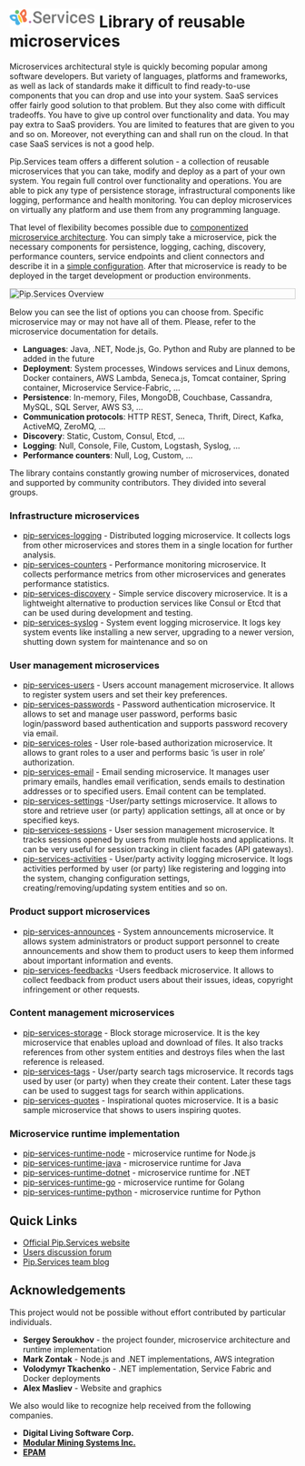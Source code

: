 # <img src="https://github.com/pip-services/pip-services/blob/master/design/Logo.png" alt="Pip.Services Logo" style="max-width:30%"> Library of reusable microservices

Microservices architectural style is quickly becoming popular among software developers.
But variety of languages, platforms and frameworks, as well as lack of standards
make it difficult to find ready-to-use components that you can drop and use into your system.
SaaS services offer fairly good solution to that problem. But they also come with difficult tradeoffs.
You have to give up control over functionality and data. You may pay extra to SaaS providers.
You are limited to features that are given to you and so on. Moreover, not everything can and shall
run on the cloud. In that case SaaS services is not a good help.

Pip.Services team offers a different solution - a collection of reusable microservices
that you can take, modify and deploy as a part of your own system. You regain full control over
functionality and operations. You are able to pick any type of persistence storage,
infrastructural components like logging, performance and health monitoring. You can deploy
microservices on virtually any platform and use them from any programming language.

That level of flexibility becomes possible due to [componentized microservice architecture](design/Architecture.md).
You can simply take a microservice, pick the necessary components for persistence, logging, caching, discovery, 
performance counters, service endpoints and client connectors and describe it in a [simple configuration](usage/Configuration.md).
After that microservice is ready to be deployed in the target development or production environments.

<div style="border: 1px solid #ccc">
  <img src="https://github.com/pip-services/pip-services/blob/master/design/Overview.png" alt="Pip.Services Overview" style="display:block;">
</div>

Below you can see the list of options you can choose from. Specific microservice may or may not have all of them.
Please, refer to the microservice documentation for details.

- **Languages**: Java, .NET, Node.js, Go. Python and Ruby are planned to be added in the future
- **Deployment**: System processes, Windows services and Linux demons, Docker containers, AWS Lambda,
Seneca.js, Tomcat container, Spring container, Microservice Service-Fabric, ...
- **Persistence**: In-memory, Files, MongoDB, Couchbase, Cassandra, MySQL, SQL Server, AWS S3, ...
- **Communication protocols**: HTTP REST, Seneca, Thrift, Direct, Kafka, ActiveMQ, ZeroMQ, ...
- **Discovery**: Static, Custom, Consul, Etcd, ...
- **Logging**: Null, Console, File, Custom, Logstash, Syslog, ...
- **Performance counters**: Null, Log, Custom, ... 

The library contains constantly growing number of microservices, donated and supported by community contributors.
They divided into several groups.

### Infrastructure microservices
- [pip-services-logging](https://github.com/pip-services/pip-services-logging) - Distributed logging microservice. 
It collects logs from other microservices and stores them in a single location for further analysis.
- [pip-services-counters](https://github.com/pip-services/pip-services-counters) - 
Performance monitoring microservice. It collects performance metrics from other microservices and generates 
performance statistics.
- [pip-services-discovery](https://github.com/pip-services/pip-services-discovery) - Simple service discovery microservice.
It is a lightweight alternative to production services like Consul or Etcd that can be used during development and testing.
- [pip-services-syslog](https://github.com/pip-services/pip-services-syslog) - System event logging microservice. 
It logs key system events like installing a new server, upgrading to a newer version, shutting down system for maintenance
and so on

### User management microservices
- [pip-services-users](https://github.com/pip-services/pip-services-users) - Users account management microservice. 
It allows to register system users and set their key preferences.
- [pip-services-passwords](https://github.com/pip-services/pip-services-passwords) - Password authentication microservice. 
It allows to set and manage user password, performs basic login/password based authentication and supports password 
recovery via email.
- [pip-services-roles](https://github.com/pip-services/pip-services-roles) - User role-based authorization microservice. 
It allows to grant roles to a user and performs basic ‘is user in role’ authorization.
- [pip-services-email](https://github.com/pip-services/pip-services-email) - Email sending microservice. 
It manages user primary emails, handles email verification, sends emails to destination addresses or to specified users. 
Email content can be templated.
- [pip-services-settings](https://github.com/pip-services/pip-services-settings) -User/party settings microservice. 
It allows to store and retrieve user (or party) application settings, all at once or by specified keys.
- [pip-services-sessions](https://github.com/pip-services/pip-services-sessions) - User session management microservice. 
It tracks sessions opened by users from multiple hosts and applications. It can be very useful for session tracking 
in client facades (API gateways).
- [pip-services-activities](https://github.com/pip-services/pip-services-activities) - User/party activity logging microservice. 
It logs activities performed by user (or party) like registering and logging into the system, changing configuration settings, 
creating/removing/updating system entities and so on.

### Product support microservices

- [pip-services-announces](https://github.com/pip-services/pip-services-announces) - System announcements microservice. 
It allows system administrators or product support personnel to create announcements and show them to product users to keep 
them informed about important information and events.
- [pip-services-feedbacks](https://github.com/pip-services/pip-services-feedbacks) -Users feedback microservice. 
It allows to collect feedback from product users about their issues, ideas, copyright infringement or other requests.

### Content management microservices

- [pip-services-storage](https://github.com/pip-services/pip-services-storage) - Block storage microservice. 
It is the key microservice that enables upload and download of files. It also tracks references from other system entities 
and destroys files when the last reference is released.
- [pip-services-tags](https://github.com/pip-services/pip-services-tags) - User/party search tags microservice. 
It records tags used by user (or party) when they create their content. Later these tags can be used to suggest tags 
for search within applications.
- [pip-services-quotes](https://github.com/pip-services/pip-services-quotes) - Inspirational quotes microservice. 
It is a basic sample microservice that shows to users inspiring quotes.

### Microservice runtime implementation

- [pip-services-runtime-node](https://github.com/pip-services/pip-services-runtime-node) - microservice runtime for Node.js
- [pip-services-runtime-java](https://github.com/pip-services/pip-services-runtime-java) - microservice runtime for Java
- [pip-services-runtime-dotnet](https://github.com/pip-services/pip-services-runtime-dotnet) - microservice runtime for .NET
- [pip-services-runtime-go](https://github.com/pip-services/pip-services-runtime-go) - microservice runtime for Golang
- [pip-services-runtime-python](https://github.com/pip-services/pip-services-runtime-python) - microservice runtime for Python

## Quick Links

- [Official Pip.Services website](http://www.pipservices.org)
- [Users discussion forum]()
- [Pip.Services team blog]()

## Acknowledgements

This project would not be possible without effort contributed by particular individuals.

- **Sergey Seroukhov** - the project founder, microservice architecture and runtime implementation
- **Mark Zontak** - Node.js and .NET implementations, AWS integration
- **Volodymyr Tkachenko** - .NET implementation, Service Fabric and Docker deployments
- **Alex Masliev** - Website and graphics

We also would like to recognize help received from the following companies.

- **Digital Living Software Corp.**
- [**Modular Mining Systems Inc.**](http://www.mmsi.com)
- [**EPAM**](http://www.epam.com)